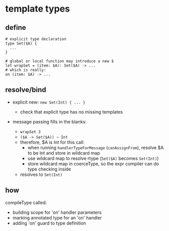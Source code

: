 # template types

## define

```
# explicit type declaration
type Set($A) {
  ...
}

# global or local function may introduce a new $
let wrapSet = (item: $A): Set($A) -> ...
# which is really:
on (item: $A) -> ...
```

## resolve/bind

- explicit new: `new Set(Int) { ... }`
    - check that explicit type has no missing templates

- message passing fills in the blanks:
    - `wrapSet 3`
    - `($A -> Set($A)) ~ Int`
    - therefore, $A is Int for this call:
        - when running `handlerTypeForMessage` (`canAssignFrom`), resolve $A to be Int and store in wildcard map
        - use wildcard map to resolve rtype (`Set($A)` becomes `Set(Int)`)
        - store wildcard map in coerceType, so the expr compiler can do type checking inside
    - resolves to `Set(Int)`

## how

compileType called:
  - building scope for 'on' handler parameters
  - marking annotated type for an 'on' handler
  - adding 'on' guard to type definition
